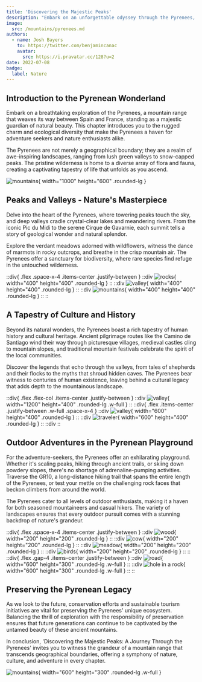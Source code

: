 ```yaml
---
title: 'Discovering the Majestic Peaks'
description: "Embark on an unforgettable odyssey through the Pyrenees, where majestic peaks, pristine valleys, and rich cultural tapestries await in this immersive exploration."
image:
  src: /mountains/pyrenees.md
authors:
  - name: Josh Bayers
    to: https://twitter.com/benjamincanac
    avatar:
      src: https://i.pravatar.cc/128?u=2
date: 2022-07-08
badge:
  label: Nature
---
```


## Introduction to the Pyrenean Wonderland
Embark on a breathtaking exploration of the Pyrenees, a mountain range that weaves its way between Spain and France, standing as a majestic guardian of natural beauty. This chapter introduces you to the rugged charm and ecological diversity that make the Pyrenees a haven for adventure seekers and nature enthusiasts alike.

The Pyrenees are not merely a geographical boundary; they are a realm of awe-inspiring landscapes, ranging from lush green valleys to snow-capped peaks. The pristine wilderness is home to a diverse array of flora and fauna, creating a captivating tapestry of life that unfolds as you ascend.

![mountains](https://picsum.photos/id/11/1000/600){ width="1000" height="600" .rounded-lg }

## Peaks and Valleys - Nature's Masterpiece
Delve into the heart of the Pyrenees, where towering peaks touch the sky, and deep valleys cradle crystal-clear lakes and meandering rivers. From the iconic Pic du Midi to the serene Cirque de Gavarnie, each summit tells a story of geological wonder and natural splendor.

Explore the verdant meadows adorned with wildflowers, witness the dance of marmots in rocky outcrops, and breathe in the crisp mountain air. The Pyrenees offer a sanctuary for biodiversity, where rare species find refuge in the untouched wilderness.

::div{ .flex .space-x-4 .items-center .justify-between }
  ::div
    ![rocks](https://picsum.photos/id/15/400/400){ width="400" height="400" .rounded-lg }
  ::
  ::div
    ![valley](https://picsum.photos/id/28/400/400){ width="400" height="400" .rounded-lg }
  ::
  ::div
    ![mountains](https://picsum.photos/id/29/400/400){ width="400" height="400" .rounded-lg }
  ::
::


## A Tapestry of Culture and History
Beyond its natural wonders, the Pyrenees boast a rich tapestry of human history and cultural heritage. Ancient pilgrimage routes like the Camino de Santiago wind their way through picturesque villages, medieval castles cling to mountain slopes, and traditional mountain festivals celebrate the spirit of the local communities.

Discover the legends that echo through the valleys, from tales of shepherds and their flocks to the myths that shroud hidden caves. The Pyrenees bear witness to centuries of human existence, leaving behind a cultural legacy that adds depth to the mountainous landscape.

::div{ .flex .flex-col .items-center .justify-between }
  ::div
    ![valley](https://picsum.photos/id/118/1200/400){ width="1200" height="400" .rounded-lg .w-full }
  ::
  ::div{ .flex .items-center .justify-between .w-full .space-x-4 }
    ::div
      ![valley](https://picsum.photos/id/121/600/400){ width="600" height="400" .rounded-lg }
    ::
    ::div
      ![traveler](https://picsum.photos/id/177/600/400){ width="600" height="400" .rounded-lg }
    ::
  ::div
::

## Outdoor Adventures in the Pyrenean Playground
For the adventure-seekers, the Pyrenees offer an exhilarating playground. Whether it's scaling peaks, hiking through ancient trails, or skiing down powdery slopes, there's no shortage of adrenaline-pumping activities. Traverse the GR10, a long-distance hiking trail that spans the entire length of the Pyrenees, or test your mettle on the challenging rock faces that beckon climbers from around the world.

The Pyrenees cater to all levels of outdoor enthusiasts, making it a haven for both seasoned mountaineers and casual hikers. The variety of landscapes ensures that every outdoor pursuit comes with a stunning backdrop of nature's grandeur.

::div{ .flex .space-x-4 .items-center .justify-between }
  ::div
    ![wood](https://picsum.photos/id/190/200/200){ width="200" height="200" .rounded-lg }
  ::
  ::div
    ![cow](https://picsum.photos/id/200/200/200){ width="200" height="200" .rounded-lg }
  ::
  ::div
    ![meadow](https://picsum.photos/id/206/200/200){ width="200" height="200" .rounded-lg }
  ::
  ::div
    ![birds](https://picsum.photos/id/258/200/200){ width="200" height="200" .rounded-lg }
  ::
::
::div{ .flex .gap-4 .items-center .justify-between }
  ::div
    ![road](https://picsum.photos/id/278/600/300){ width="600" height="300" .rounded-lg .w-full }
  ::
  ::div
    ![hole in a rock](https://picsum.photos/id/343/600/300){ width="600" height="300" .rounded-lg .w-full }
  ::
::

## Preserving the Pyrenean Legacy
As we look to the future, conservation efforts and sustainable tourism initiatives are vital for preserving the Pyrenees' unique ecosystem. Balancing the thrill of exploration with the responsibility of preservation ensures that future generations can continue to be captivated by the untamed beauty of these ancient mountains.

In conclusion, 'Discovering the Majestic Peaks: A Journey Through the Pyrenees' invites you to witness the grandeur of a mountain range that transcends geographical boundaries, offering a symphony of nature, culture, and adventure in every chapter.

![mountains](https://picsum.photos/id/368/600/300){ width="600" height="300" .rounded-lg .w-full }

